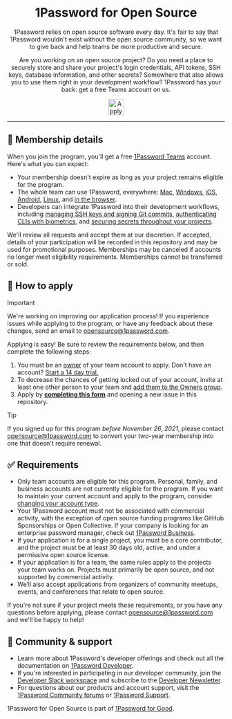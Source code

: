  <div align="center">
  <h1>1Password for Open Source</h1>
  <p>1Password relies on open source software every day. It's fair to say that 1Password wouldn't exist without the open source community, so we want to give back and help teams be more productive and secure.</p>
  <p>Are you working on an open source project? Do you need a place to securely store and share your project's login credentials, API tokens, SSH keys, database information, and other secrets? Somewhere that also allows you to use them right in your development workflow? 1Password has your back: get a free Teams account on us.</p>
  <a href="#-how-to-apply">
    <img alt="Apply today" src=".github/apply-button.png" height="37"/>
  </a>
</div>

---

## 🎁 Membership details

When you join the program, you'll get a free [1Password Teams](https://1password.com/teams) account. Here's what you can expect:

- Your membership doesn't expire as long as your project remains eligible for the program.
- The whole team can use 1Password, everywhere: [Mac](https://1password.com/downloads/mac/), [Windows](https://1password.com/downloads/windows/), [iOS](https://1password.com/downloads/ios/), [Android](https://1password.com/downloads/android/), [Linux](https://1password.com/downloads/linux/), and [in the browser](https://1password.com/downloads/browser-extension/).
- Developers can integrate 1Password into their development workflows, including [managing SSH keys and signing Git commits](https://1password.com/developers/ssh), [authenticating CLIs with biometrics](https://1password.com/developers/cli), and [securing secrets throughout your projects](https://1password.com/developers/secrets-management).

We'll review all requests and accept them at our discretion. If accepted, details of your participation will be recorded in this repository and may be used for promotional purposes. Memberships may be canceled if accounts no longer meet eligibility requirements. Memberships cannot be transferred or sold.

## 📝 How to apply

> [!IMPORTANT]
> We're working on improving our application process! If you experience issues while applying to the program, or have any feedback about these changes, send an email to [opensource@1password.com](mailto:opensource@1password.com).

Applying is easy! Be sure to review the requirements below, and then complete the following steps:

1. You must be an [owner](https://support.1password.com/groups/#owners) of your team account to apply. Don't have an account? [Start a 14 day trial.](https://start.1password.com/signup/?t=B)
2. To decrease the chances of getting locked out of your account, invite at least one other person to your team and [add them to the Owners group](https://support.1password.com/groups/#manage-group-membership).
3. Apply by [**completing this form**](https://github.com/1Password/1password-teams-open-source/issues/new?labels=application&template=application.yml&title=Application+for+[project+name]) and opening a new issue in this repository.

> [!TIP]
> If you signed up for this program _before November 26, 2021_, please contact [opensource@1password.com](mailto:opensource@1password.com) to convert your two-year membership into one that doesn't require renewal.

## ✅ Requirements

- Only team accounts are eligible for this program. Personal, family, and business accounts are not currently eligible for the program. If you want to maintain your current account and apply to the program, consider [changing your account type](https://support.1password.com/change-account-type/).
- Your 1Password account must not be associated with commercial activity, with the exception of open source funding programs like GitHub Sponsorships or Open Collective. If your company is looking for an enterprise password manager, check out [1Password Business](https://1password.com/business/).
- If your application is for a single project, you must be a core contributor, and the project must be at least 30 days old, active, and under a permissive open source license.
- If your application is for a team, the same rules apply to the projects your team works on. Projects must primarily be open source, and not supported by commercial activity.
- We’ll also accept applications from organizers of community meetups, events, and conferences that relate to open source.

If you're not sure if your project meets these requirements, or you have any questions before applying, please contact [opensource@1password.com](mailto:opensource@1password.com) and we'll be happy to help!

## 💙 Community & support

- Learn more about 1Password's developer offerings and check out all the documentation on [1Password Developer](https://developer.1password.com/).
- If you're interested in participating in our developer community, join the [Developer Slack workspace](https://developer.1password.com/joinslack) and subscribe to the [Developer Newsletter](https://1password.com/dev-subscribe/).
- For questions about our products and account support, visit the [1Password Community forums](https://1password.community/) or [1Password Support](https://support.1password.com/).

1Password for Open Source is part of [1Password for Good](https://1password.com/for-good/).
